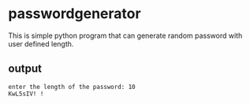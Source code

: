 # passwordgenerator
This is simple python program that can generate random password with user defined length.


## output
```
enter the length of the password: 10
KwL5sIV! !
```
